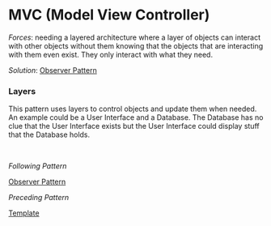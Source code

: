 # MVC (Model View Controller)

*Forces*: needing a layered architecture where a layer of objects can interact with other objects without them knowing that the objects that are interacting with them even exist. They only interact with what they need.

*Solution*: [Observer Pattern](/ObserverPattern.md)

### Layers
This pattern uses layers to control objects and update them when needed. An example could be a User Interface and a Database. The Database has no clue that the User Interface exists but the User Interface could display stuff that the Database holds.

<br>

*Following Pattern*

[Observer Pattern](/ObserverPattern.md)

*Preceding Pattern*

[Template](/TemplatePattern.md)